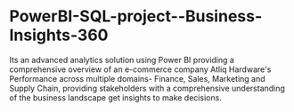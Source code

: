 # PowerBI-SQL-project--Business-Insights-360
Its an advanced analytics solution using Power BI providing a comprehensive overview of an e-commerce company Atliq Hardware's Performance across multiple domains- Finance, Sales, Marketing and Supply Chain, providing stakeholders with a comprehensive understanding of the business landscape get insights to make decisions.
